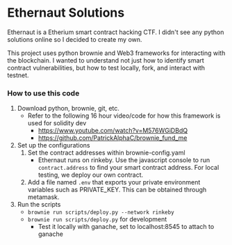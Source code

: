 # Ethernaut Solutions

Ethernaut is a Etherium smart contract hacking CTF. I didn't see any python solutions online so I decided to create my own.

This project uses python brownie and Web3 frameworks for interacting with the blockchain. I wanted to understand not just how to identify smart contract vulnerabilities, but how to test locally, fork, and interact with testnet.

### How to use this code
1. Download python, brownie, git, etc.
    - Refer to the following 16 hour video/code for how this framework is used for solidity dev 
        - https://www.youtube.com/watch?v=M576WGiDBdQ
        - https://github.com/PatrickAlphaC/brownie_fund_me
2. Set up the configurations
    1. Set the contract addresses within brownie-config.yaml
        - Ethernaut runs on rinkeby. Use the javascript console to run `contract.address` to find your smart contract address. For local testing, we deploy our own contract.
    2. Add a file named `.env` that exports your private environment variables such as PRIVATE_KEY. This can be obtained through metamask.
3. Run the scripts
    - `brownie run scripts/deploy.py --network rinkeby`
    - `brownie run scripts/deploy.py` for development 
        - Test it locally with ganache, set to localhost:8545 to attach to ganache
